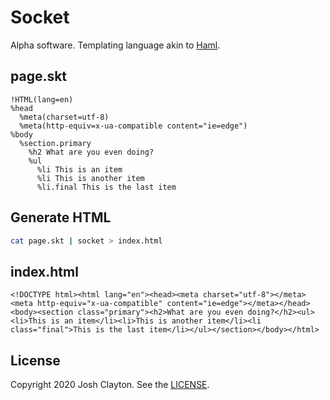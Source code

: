 # Socket

Alpha software. Templating language akin to [Haml](http://haml.info/).

## page.skt

```
!HTML(lang=en)
%head
  %meta(charset=utf-8)
  %meta(http-equiv=x-ua-compatible content="ie=edge")
%body
  %section.primary
    %h2 What are you even doing?
    %ul
      %li This is an item
      %li This is another item
      %li.final This is the last item
```

## Generate HTML

```sh
cat page.skt | socket > index.html
```

## index.html

```
<!DOCTYPE html><html lang="en"><head><meta charset="utf-8"></meta><meta http-equiv="x-ua-compatible" content="ie=edge"></meta></head><body><section class="primary"><h2>What are you even doing?</h2><ul><li>This is an item</li><li>This is another item</li><li class="final">This is the last item</li></ul></section></body></html>
```

## License

Copyright 2020 Josh Clayton. See the [LICENSE](LICENSE).
